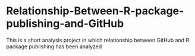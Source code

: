 Relationship-Between-R-package-publishing-and-GitHub
====================================================

This is a short analysis project in which relationship between GitHub and R package publishing has been analyzed
